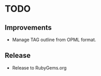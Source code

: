 # TODO

## Improvements

  * Manage TAG outline from OPML format.

## Release

  * Release to RubyGems.org
